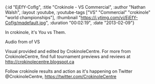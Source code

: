 {:id "EjEfY-CofIg",
 :title "Crokinole - VS Commercial",
 :author "Nathan Walsh",
 :layout :youtube,
 :youtube-tags ["VS" "Commercial" "crokinole" "world championships"],
 :thumbnail "https://i.ytimg.com/vi/EjEfY-CofIg/mqdefault.jpg",
 :duration "00:02:19",
 :date "2013-02-09"}

In crokinole, it's You vs Them.

Audio from of VS

Visual provided and edited by CrokinoleCentre. For more from CrokinoleCentre, find full tournament previews and reviews at http://crokinolecentre.blogspot.ca

Follow crokinole results and action as it's happening on Twitter @CrokinoleCentre, https://twitter.com/CrokinoleCentre
